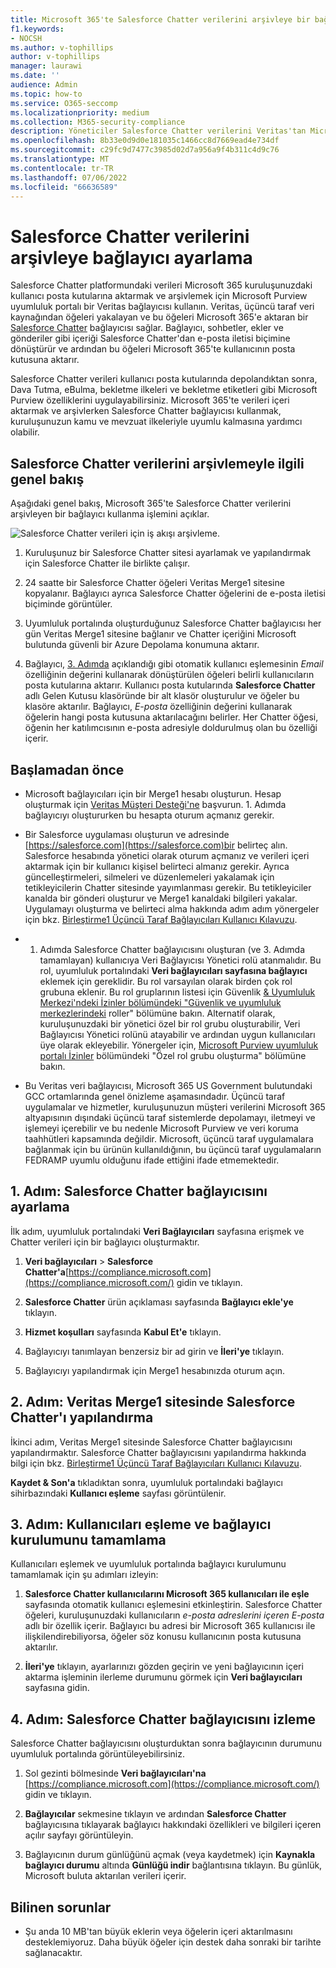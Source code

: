 ```yaml
---
title: Microsoft 365'te Salesforce Chatter verilerini arşivleye bir bağlayıcı ayarlama
f1.keywords:
- NOCSH
ms.author: v-tophillips
author: v-tophillips
manager: laurawi
ms.date: ''
audience: Admin
ms.topic: how-to
ms.service: O365-seccomp
ms.localizationpriority: medium
ms.collection: M365-security-compliance
description: Yöneticiler Salesforce Chatter verilerini Veritas'tan Microsoft 365'e aktarmak ve arşivlemek için bir bağlayıcı ayarlayabilir. Bu bağlayıcı, Microsoft 365'teki üçüncü taraf veri kaynaklarından verileri arşivlenizi sağlar. Bu verileri arşivledikten sonra, üçüncü taraf verilerini yönetmek için yasal tutma, içerik arama ve bekletme ilkeleri gibi uyumluluk özelliklerini kullanabilirsiniz.
ms.openlocfilehash: 8b33e0d9d0e181035c1466cc8d7669ead4e734df
ms.sourcegitcommit: c29fc9d7477c3985d02d7a956a9f4b311c4d9c76
ms.translationtype: MT
ms.contentlocale: tr-TR
ms.lasthandoff: 07/06/2022
ms.locfileid: "66636589"
---
```

# <a name="set-up-a-connector-to-archive-salesforce-chatter-data"></a>Salesforce Chatter verilerini arşivleye bağlayıcı ayarlama

Salesforce Chatter platformundaki verileri Microsoft 365 kuruluşunuzdaki kullanıcı posta kutularına aktarmak ve arşivlemek için Microsoft Purview uyumluluk portalı bir Veritas bağlayıcısı kullanın. Veritas, üçüncü taraf veri kaynağından öğeleri yakalayan ve bu öğeleri Microsoft 365'e aktaran bir [Salesforce Chatter](http://globanet.com/chatter/) bağlayıcısı sağlar. Bağlayıcı, sohbetler, ekler ve gönderiler gibi içeriği Salesforce Chatter'dan e-posta iletisi biçimine dönüştürür ve ardından bu öğeleri Microsoft 365'te kullanıcının posta kutusuna aktarır.

Salesforce Chatter verileri kullanıcı posta kutularında depolandıktan sonra, Dava Tutma, eBulma, bekletme ilkeleri ve bekletme etiketleri gibi Microsoft Purview özelliklerini uygulayabilirsiniz. Microsoft 365'te verileri içeri aktarmak ve arşivlerken Salesforce Chatter bağlayıcısı kullanmak, kuruluşunuzun kamu ve mevzuat ilkeleriyle uyumlu kalmasına yardımcı olabilir.

## <a name="overview-of-archiving-salesforce-chatter-data"></a>Salesforce Chatter verilerini arşivlemeyle ilgili genel bakış

Aşağıdaki genel bakış, Microsoft 365'te Salesforce Chatter verilerini arşivleyen bir bağlayıcı kullanma işlemini açıklar.

![Salesforce Chatter verileri için iş akışı arşivleme.](../media/SalesforceChatterConnectorWorkflow.png)

1. Kuruluşunuz bir Salesforce Chatter sitesi ayarlamak ve yapılandırmak için Salesforce Chatter ile birlikte çalışır.

2. 24 saatte bir Salesforce Chatter öğeleri Veritas Merge1 sitesine kopyalanır. Bağlayıcı ayrıca Salesforce Chatter öğelerini de e-posta iletisi biçiminde görüntüler.

3. Uyumluluk portalında oluşturduğunuz Salesforce Chatter bağlayıcısı her gün Veritas Merge1 sitesine bağlanır ve Chatter içeriğini Microsoft bulutunda güvenli bir Azure Depolama konumuna aktarır.

4. Bağlayıcı, [3. Adımda](#step-3-map-users-and-complete-the-connector-setup) açıklandığı gibi otomatik kullanıcı eşlemesinin *Email* özelliğinin değerini kullanarak dönüştürülen öğeleri belirli kullanıcıların posta kutularına aktarır. Kullanıcı posta kutularında **Salesforce Chatter** adlı Gelen Kutusu klasöründe bir alt klasör oluşturulur ve öğeler bu klasöre aktarılır. Bağlayıcı, *E-posta* özelliğinin değerini kullanarak öğelerin hangi posta kutusuna aktarılacağını belirler. Her Chatter öğesi, öğenin her katılımcısının e-posta adresiyle doldurulmuş olan bu özelliği içerir.

## <a name="before-you-begin"></a>Başlamadan önce

- Microsoft bağlayıcıları için bir Merge1 hesabı oluşturun. Hesap oluşturmak için [Veritas Müşteri Desteği'ne](https://www.veritas.com/content/support/) başvurun. 1. Adımda bağlayıcıyı oluştururken bu hesapta oturum açmanız gerekir.

- Bir Salesforce uygulaması oluşturun ve adresinde [https://salesforce.com](https://salesforce.com)bir belirteç alın. Salesforce hesabında yönetici olarak oturum açmanız ve verileri içeri aktarmak için bir kullanıcı kişisel belirteci almanız gerekir. Ayrıca güncelleştirmeleri, silmeleri ve düzenlemeleri yakalamak için tetikleyicilerin Chatter sitesinde yayımlanması gerekir. Bu tetikleyiciler kanalda bir gönderi oluşturur ve Merge1 kanaldaki bilgileri yakalar. Uygulamayı oluşturma ve belirteci alma hakkında adım adım yönergeler için bkz. [Birleştirme1 Üçüncü Taraf Bağlayıcıları Kullanıcı Kılavuzu](https://docs.ms.merge1.globanetportal.com/Merge1%20Third-Party%20Connectors%20SalesForce%20Chatter%20User%20Guide%20.pdf).

- 1. Adımda Salesforce Chatter bağlayıcısını oluşturan (ve 3. Adımda tamamlayan) kullanıcıya Veri Bağlayıcısı Yönetici rolü atanmalıdır. Bu rol, uyumluluk portalındaki **Veri bağlayıcıları sayfasına bağlayıcı** eklemek için gereklidir. Bu rol varsayılan olarak birden çok rol grubuna eklenir. Bu rol gruplarının listesi için Güvenlik [& Uyumluluk Merkezi'ndeki İzinler bölümündeki "Güvenlik ve uyumluluk merkezlerindeki](../security/office-365-security/permissions-in-the-security-and-compliance-center.md#roles-in-the-security--compliance-center) roller" bölümüne bakın. Alternatif olarak, kuruluşunuzdaki bir yönetici özel bir rol grubu oluşturabilir, Veri Bağlayıcısı Yönetici rolünü atayabilir ve ardından uygun kullanıcıları üye olarak ekleyebilir. Yönergeler için, [Microsoft Purview uyumluluk portalı İzinler](microsoft-365-compliance-center-permissions.md#create-a-custom-role-group) bölümündeki "Özel rol grubu oluşturma" bölümüne bakın.

- Bu Veritas veri bağlayıcısı, Microsoft 365 US Government bulutundaki GCC ortamlarında genel önizleme aşamasındadır. Üçüncü taraf uygulamalar ve hizmetler, kuruluşunuzun müşteri verilerini Microsoft 365 altyapısının dışındaki üçüncü taraf sistemlerde depolamayı, iletmeyi ve işlemeyi içerebilir ve bu nedenle Microsoft Purview ve veri koruma taahhütleri kapsamında değildir. Microsoft, üçüncü taraf uygulamalara bağlanmak için bu ürünün kullanıldığının, bu üçüncü taraf uygulamaların FEDRAMP uyumlu olduğunu ifade ettiğini ifade etmemektedir.

## <a name="step-1-set-up-the-salesforce-chatter-connector"></a>1. Adım: Salesforce Chatter bağlayıcısını ayarlama

İlk adım, uyumluluk portalındaki **Veri Bağlayıcıları** sayfasına erişmek ve Chatter verileri için bir bağlayıcı oluşturmaktır.

1. **Veri bağlayıcıları** > **Salesforce Chatter'a**[https://compliance.microsoft.com](https://compliance.microsoft.com/) gidin ve tıklayın.

2. **Salesforce Chatter** ürün açıklaması sayfasında **Bağlayıcı ekle'ye** tıklayın.

3. **Hizmet koşulları** sayfasında **Kabul Et'e** tıklayın.

4. Bağlayıcıyı tanımlayan benzersiz bir ad girin ve **İleri'ye** tıklayın.

5. Bağlayıcıyı yapılandırmak için Merge1 hesabınızda oturum açın.

## <a name="step-2-configure-the-salesforce-chatter-on-the-veritas-merge1-site"></a>2. Adım: Veritas Merge1 sitesinde Salesforce Chatter'ı yapılandırma

İkinci adım, Veritas Merge1 sitesinde Salesforce Chatter bağlayıcısını yapılandırmaktır. Salesforce Chatter bağlayıcısını yapılandırma hakkında bilgi için bkz. [Birleştirme1 Üçüncü Taraf Bağlayıcıları Kullanıcı Kılavuzu](https://docs.ms.merge1.globanetportal.com/Merge1%20Third-Party%20Connectors%20SalesForce%20Chatter%20User%20Guide%20.pdf).

**Kaydet & Son'a** tıkladıktan sonra, uyumluluk portalındaki bağlayıcı sihirbazındaki **Kullanıcı eşleme** sayfası görüntülenir.

## <a name="step-3-map-users-and-complete-the-connector-setup"></a>3. Adım: Kullanıcıları eşleme ve bağlayıcı kurulumunu tamamlama

Kullanıcıları eşlemek ve uyumluluk portalında bağlayıcı kurulumunu tamamlamak için şu adımları izleyin:

1. **Salesforce Chatter kullanıcılarını Microsoft 365 kullanıcıları ile eşle** sayfasında otomatik kullanıcı eşlemesini etkinleştirin. Salesforce Chatter öğeleri, kuruluşunuzdaki kullanıcıların *e-posta adreslerini içeren E-posta* adlı bir özellik içerir. Bağlayıcı bu adresi bir Microsoft 365 kullanıcısı ile ilişkilendirebiliyorsa, öğeler söz konusu kullanıcının posta kutusuna aktarılır.

2. **İleri'ye** tıklayın, ayarlarınızı gözden geçirin ve yeni bağlayıcının içeri aktarma işleminin ilerleme durumunu görmek için **Veri bağlayıcıları** sayfasına gidin.

## <a name="step-4-monitor-the-salesforce-chatter-connector"></a>4. Adım: Salesforce Chatter bağlayıcısını izleme

Salesforce Chatter bağlayıcısını oluşturduktan sonra bağlayıcının durumunu uyumluluk portalında görüntüleyebilirsiniz.

1. Sol gezinti bölmesinde **Veri bağlayıcıları'na** [https://compliance.microsoft.com](https://compliance.microsoft.com/) gidin ve tıklayın.

2. **Bağlayıcılar** sekmesine tıklayın ve ardından **Salesforce Chatter** bağlayıcısına tıklayarak bağlayıcı hakkındaki özellikleri ve bilgileri içeren açılır sayfayı görüntüleyin.

3. Bağlayıcının durum günlüğünü açmak (veya kaydetmek) için **Kaynakla bağlayıcı durumu** altında **Günlüğü indir** bağlantısına tıklayın. Bu günlük, Microsoft buluta aktarılan verileri içerir.

## <a name="known-issues"></a>Bilinen sorunlar

- Şu anda 10 MB'tan büyük eklerin veya öğelerin içeri aktarılmasını desteklemiyoruz. Daha büyük öğeler için destek daha sonraki bir tarihte sağlanacaktır.
